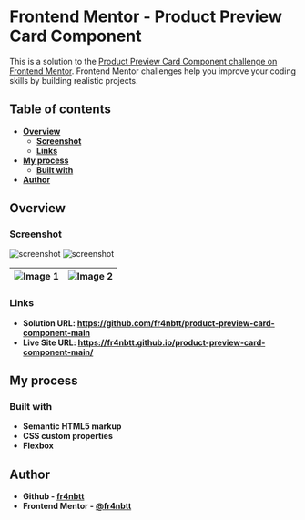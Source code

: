 # Frontend Mentor - Product Preview Card Component

This is a solution to the [Product Preview Card Component challenge on Frontend Mentor](https://www.frontendmentor.io/challenges/product-preview-card-component-GO7UmttRfa/hub). Frontend Mentor challenges help you improve your coding skills by building realistic projects.

## Table of contents

- [**Overview**](#overview)
  - [**Screenshot**](#screenshot)
  - [**Links**](#links)
- [**My process**](#my-process)
  - [**Built with**](#built-with)
- [**Author**](#author)

## Overview

### Screenshot

![screenshot](./assets/images/screenshot-Desktop.png)
![screenshot](./assets/images/screenshot.png)

| ![Image 1](./assets/images/screenshot-Desktop.png) | ![Image 2](./assets/images/screenshot-Mobile.png) |
| :------------------------------------------------: | :-----------------------------------------------: |

### Links

- **Solution URL: https://github.com/fr4nbtt/product-preview-card-component-main**
- **Live Site URL: https://fr4nbtt.github.io/product-preview-card-component-main/**

## My process

### Built with

- **Semantic HTML5 markup**
- **CSS custom properties**
- **Flexbox**

## Author

- **Github - [fr4nbtt](https://github.com/fr4nbtt)**
- **Frontend Mentor - [@fr4nbtt](https://www.frontendmentor.io/profile/fr4nbtt)**
